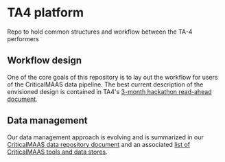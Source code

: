 # TA4 platform

Repo to hold common structures and workflow between the TA-4 performers

## Workflow design

One of the core goals of this repository is to lay out the workflow for users of the CriticalMAAS data pipeline.
The best current description of the envisioned design is contained in TA4's [3-month hackathon read-ahead document](https://docs.google.com/document/d/1MhvQ_pMNOvtvpuaEP3mYewkofh538ssx4jCdRBrrSoo/edit?usp=sharing).

## Data management

Our data management approach is evolving and is summarized in our [CriticalMAAS data repository document](CriticalMAAS-data-repository.md) and an associated [list of CriticalMAAS tools and data stores](https://docs.google.com/spreadsheets/d/1x5C73yOq6vIbRpuItCSdtQdzkFOmBxYfZbJ2zH1qqxU/edit?usp=sharing).
